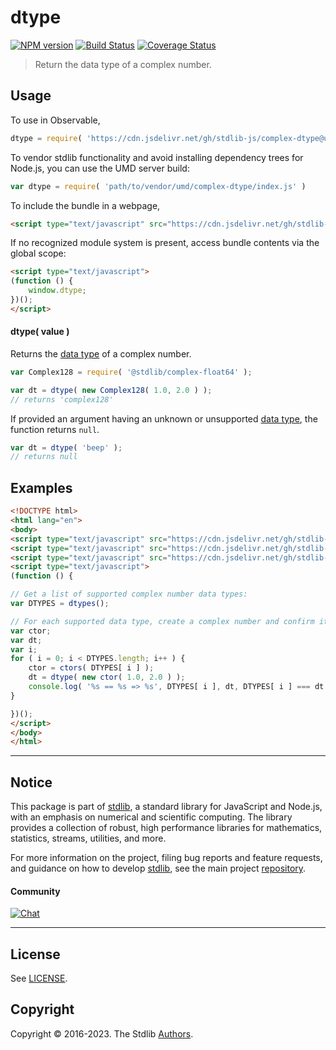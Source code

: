 <!--

@license Apache-2.0

Copyright (c) 2022 The Stdlib Authors.

Licensed under the Apache License, Version 2.0 (the "License");
you may not use this file except in compliance with the License.
You may obtain a copy of the License at

   http://www.apache.org/licenses/LICENSE-2.0

Unless required by applicable law or agreed to in writing, software
distributed under the License is distributed on an "AS IS" BASIS,
WITHOUT WARRANTIES OR CONDITIONS OF ANY KIND, either express or implied.
See the License for the specific language governing permissions and
limitations under the License.

-->

# dtype

[![NPM version][npm-image]][npm-url] [![Build Status][test-image]][test-url] [![Coverage Status][coverage-image]][coverage-url] <!-- [![dependencies][dependencies-image]][dependencies-url] -->

> Return the data type of a complex number.

<!-- Section to include introductory text. Make sure to keep an empty line after the intro `section` element and another before the `/section` close. -->

<section class="intro">

</section>

<!-- /.intro -->

<!-- Package usage documentation. -->



<section class="usage">

## Usage

To use in Observable,

```javascript
dtype = require( 'https://cdn.jsdelivr.net/gh/stdlib-js/complex-dtype@umd/browser.js' )
```

To vendor stdlib functionality and avoid installing dependency trees for Node.js, you can use the UMD server build:

```javascript
var dtype = require( 'path/to/vendor/umd/complex-dtype/index.js' )
```

To include the bundle in a webpage,

```html
<script type="text/javascript" src="https://cdn.jsdelivr.net/gh/stdlib-js/complex-dtype@umd/browser.js"></script>
```

If no recognized module system is present, access bundle contents via the global scope:

```html
<script type="text/javascript">
(function () {
    window.dtype;
})();
</script>
```

#### dtype( value )

Returns the [data type][@stdlib/complex/dtypes] of a complex number.

```javascript
var Complex128 = require( '@stdlib/complex-float64' );

var dt = dtype( new Complex128( 1.0, 2.0 ) );
// returns 'complex128'
```

If provided an argument having an unknown or unsupported [data type][@stdlib/complex/dtypes], the function returns `null`.

```javascript
var dt = dtype( 'beep' );
// returns null
```

</section>

<!-- /.usage -->

<!-- Package usage notes. Make sure to keep an empty line after the `section` element and another before the `/section` close. -->

<section class="notes">

</section>

<!-- /.notes -->

<!-- Package usage examples. -->

<section class="examples">

## Examples

<!-- eslint-disable stdlib/new-cap-error -->

<!-- eslint no-undef: "error" -->

```html
<!DOCTYPE html>
<html lang="en">
<body>
<script type="text/javascript" src="https://cdn.jsdelivr.net/gh/stdlib-js/complex-dtypes@umd/browser.js"></script>
<script type="text/javascript" src="https://cdn.jsdelivr.net/gh/stdlib-js/complex-ctors@umd/browser.js"></script>
<script type="text/javascript" src="https://cdn.jsdelivr.net/gh/stdlib-js/complex-dtype@umd/browser.js"></script>
<script type="text/javascript">
(function () {

// Get a list of supported complex number data types:
var DTYPES = dtypes();

// For each supported data type, create a complex number and confirm its data type...
var ctor;
var dt;
var i;
for ( i = 0; i < DTYPES.length; i++ ) {
    ctor = ctors( DTYPES[ i ] );
    dt = dtype( new ctor( 1.0, 2.0 ) );
    console.log( '%s == %s => %s', DTYPES[ i ], dt, DTYPES[ i ] === dt );
}

})();
</script>
</body>
</html>
```

</section>

<!-- /.examples -->

<!-- Section to include cited references. If references are included, add a horizontal rule *before* the section. Make sure to keep an empty line after the `section` element and another before the `/section` close. -->

<section class="references">

</section>

<!-- /.references -->

<!-- Section for related `stdlib` packages. Do not manually edit this section, as it is automatically populated. -->

<section class="related">

</section>

<!-- /.related -->

<!-- Section for all links. Make sure to keep an empty line after the `section` element and another before the `/section` close. -->


<section class="main-repo" >

* * *

## Notice

This package is part of [stdlib][stdlib], a standard library for JavaScript and Node.js, with an emphasis on numerical and scientific computing. The library provides a collection of robust, high performance libraries for mathematics, statistics, streams, utilities, and more.

For more information on the project, filing bug reports and feature requests, and guidance on how to develop [stdlib][stdlib], see the main project [repository][stdlib].

#### Community

[![Chat][chat-image]][chat-url]

---

## License

See [LICENSE][stdlib-license].


## Copyright

Copyright &copy; 2016-2023. The Stdlib [Authors][stdlib-authors].

</section>

<!-- /.stdlib -->

<!-- Section for all links. Make sure to keep an empty line after the `section` element and another before the `/section` close. -->

<section class="links">

[npm-image]: http://img.shields.io/npm/v/@stdlib/complex-dtype.svg
[npm-url]: https://npmjs.org/package/@stdlib/complex-dtype

[test-image]: https://github.com/stdlib-js/complex-dtype/actions/workflows/test.yml/badge.svg?branch=main
[test-url]: https://github.com/stdlib-js/complex-dtype/actions/workflows/test.yml?query=branch:main

[coverage-image]: https://img.shields.io/codecov/c/github/stdlib-js/complex-dtype/main.svg
[coverage-url]: https://codecov.io/github/stdlib-js/complex-dtype?branch=main

<!--

[dependencies-image]: https://img.shields.io/david/stdlib-js/complex-dtype.svg
[dependencies-url]: https://david-dm.org/stdlib-js/complex-dtype/main

-->

[chat-image]: https://img.shields.io/gitter/room/stdlib-js/stdlib.svg
[chat-url]: https://app.gitter.im/#/room/#stdlib-js_stdlib:gitter.im

[stdlib]: https://github.com/stdlib-js/stdlib

[stdlib-authors]: https://github.com/stdlib-js/stdlib/graphs/contributors

[umd]: https://github.com/umdjs/umd
[es-module]: https://developer.mozilla.org/en-US/docs/Web/JavaScript/Guide/Modules

[deno-url]: https://github.com/stdlib-js/complex-dtype/tree/deno
[umd-url]: https://github.com/stdlib-js/complex-dtype/tree/umd
[esm-url]: https://github.com/stdlib-js/complex-dtype/tree/esm
[branches-url]: https://github.com/stdlib-js/complex-dtype/blob/main/branches.md

[stdlib-license]: https://raw.githubusercontent.com/stdlib-js/complex-dtype/main/LICENSE

[@stdlib/complex/dtypes]: https://github.com/stdlib-js/stdlib/tree/umd

</section>

<!-- /.links -->
